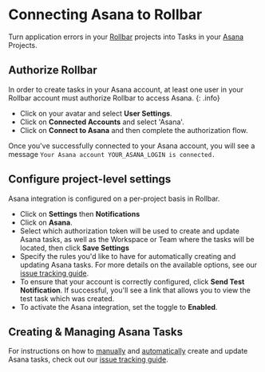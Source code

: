 # Connecting Asana to Rollbar

Turn application errors in your [Rollbar](https://rollbar.com/) projects into Tasks in your
[Asana](https://asana.com/) Projects.

## Authorize Rollbar

In order to create tasks in your Asana account, at least one user in your Rollbar account must authorize Rollbar to access Asana.
{: .info}

* Click on your avatar and select **User Settings**.
* Click on **Connected Accounts** and select 'Asana'.
* Click on **Connect to Asana** and then complete the authorization flow.  

Once you've successfully connected to your Asana account, you will see a message `Your Asana account YOUR_ASANA_LOGIN is connected.`

## Configure project-level settings

Asana integration is configured on a per-project basis in Rollbar.

* Click on **Settings** then **Notifications**
* Click on **Asana**.
* Select which authorization token will be used to create and update Asana tasks, as well as the Workspace or Team where the tasks will be located, then click **Save Settings** 
* Specify the rules you'd like to have for automatically creating and updating Asana tasks.  For more details on the available options, see our [issue tracking guide](/docs/issue-tracking/#automatic-issue-tracking).
* To ensure that your account is correctly configured, click **Send Test Notification**.  If successful, you'll see a link that allows you to view the test task which was created.
* To activate the Asana integration, set the toggle to **Enabled**.

## Creating & Managing Asana Tasks

For instructions on how to [manually](/docs/issue-tracking/#manual-issue-tracking) and [automatically](/docs/issue-tracking/#automatic-issue-tracking) create and update Asana tasks, check out our [issue tracking guide](/docs/issue-tracking/).
